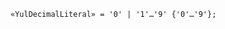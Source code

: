 <!-- This file is generated automatically by infrastructure scripts. Please don't edit by hand. -->

<!-- markdownlint-disable first-line-h1 -->

```{ .ebnf .slang-ebnf #YulDecimalLiteral }
«YulDecimalLiteral» = '0' | '1'…'9' {'0'…'9'};
```
